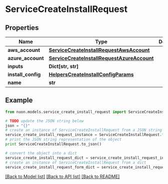 # ServiceCreateInstallRequest


## Properties

Name | Type | Description | Notes
------------ | ------------- | ------------- | -------------
**aws_account** | [**ServiceCreateInstallRequestAwsAccount**](ServiceCreateInstallRequestAwsAccount.md) |  | [optional] 
**azure_account** | [**ServiceCreateInstallRequestAzureAccount**](ServiceCreateInstallRequestAzureAccount.md) |  | [optional] 
**inputs** | **Dict[str, str]** |  | [optional] 
**install_config** | [**HelpersCreateInstallConfigParams**](HelpersCreateInstallConfigParams.md) |  | [optional] 
**name** | **str** |  | 

## Example

```python
from nuon.models.service_create_install_request import ServiceCreateInstallRequest

# TODO update the JSON string below
json = "{}"
# create an instance of ServiceCreateInstallRequest from a JSON string
service_create_install_request_instance = ServiceCreateInstallRequest.from_json(json)
# print the JSON string representation of the object
print ServiceCreateInstallRequest.to_json()

# convert the object into a dict
service_create_install_request_dict = service_create_install_request_instance.to_dict()
# create an instance of ServiceCreateInstallRequest from a dict
service_create_install_request_form_dict = service_create_install_request.from_dict(service_create_install_request_dict)
```
[[Back to Model list]](../README.md#documentation-for-models) [[Back to API list]](../README.md#documentation-for-api-endpoints) [[Back to README]](../README.md)


